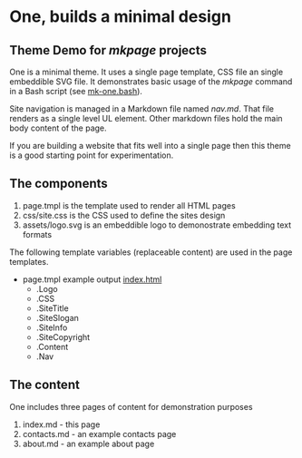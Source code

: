 
# One, builds a minimal design

## Theme Demo for _mkpage_ projects

One is a minimal theme. It uses a single page template, CSS file
an single embeddible SVG file. It demonstrates basic usage of the
_mkpage_ command in a Bash script (see [mk-one.bash](mk-one.bash)).

Site navigation is managed in a Markdown file named _nav.md_. That
file renders as a single level UL element. Other markdown files
hold the main body content of the page. 

If you are building a website that fits well into a single page 
then this theme is a good starting point for experimentation.

## The components

1. page.tmpl is the template used to render all HTML pages
2. css/site.css is the CSS used to define the sites design
3. assets/logo.svg is an embeddible logo to demonostrate embedding text formats

The following template variables (replaceable content) are used in the page
templates.

+ page.tmpl example output [index.html](index.html)
    + .Logo
    + .CSS
    + .SiteTitle
    + .SiteSlogan
    + .SiteInfo
    + .SiteCopyright
    + .Content
    + .Nav

## The content

One includes three pages of content for demonstration purposes

1. index.md - this page
2. contacts.md - an example contacts page
3. about.md - an example about page

